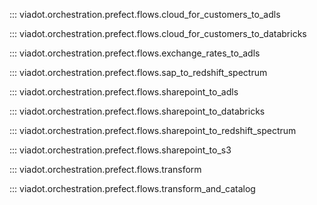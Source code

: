 ::: viadot.orchestration.prefect.flows.cloud_for_customers_to_adls

::: viadot.orchestration.prefect.flows.cloud_for_customers_to_databricks

::: viadot.orchestration.prefect.flows.exchange_rates_to_adls

::: viadot.orchestration.prefect.flows.sap_to_redshift_spectrum

::: viadot.orchestration.prefect.flows.sharepoint_to_adls

::: viadot.orchestration.prefect.flows.sharepoint_to_databricks

::: viadot.orchestration.prefect.flows.sharepoint_to_redshift_spectrum

::: viadot.orchestration.prefect.flows.sharepoint_to_s3

::: viadot.orchestration.prefect.flows.transform

::: viadot.orchestration.prefect.flows.transform_and_catalog
